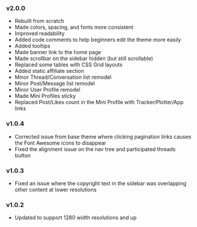 ### v2.0.0
- Rebuilt from scratch
- Made colors, spacing, and fonts more consistent
- Improved readability
- Added code comments to help beginners edit the theme more easily
- Added tooltips
- Made banner link to the home page
- Made scrollbar on the sidebar hidden (but still scrollable)
- Replaced some tables with CSS Grid layouts
- Added static affiliate section
- Minor Thread/Conversation list remodel
- Minor Post/Message list remodel
- Minor User Profile remodel
- Made Mini Profiles sticky
- Replaced Post/Likes count in the Mini Profile with Tracker/Plotter/App links

### v1.0.4
- Corrected issue from base theme where clicking pagination links causes the Font Awesome icons to disappear
- Fixed the alignment issue on the nav tree and participated threads button

### v1.0.3
- Fixed an issue where the copyright text in the sidebar was overlapping other content at lower resolutions

### v1.0.2
- Updated to support 1280 width resolutions and up

